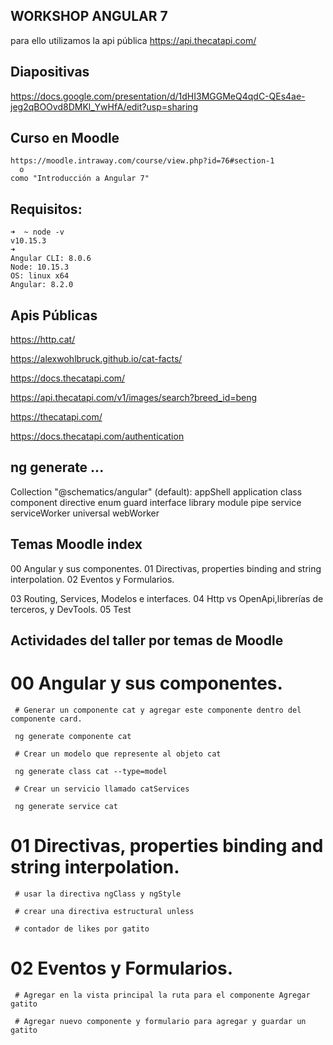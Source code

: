 ## WORKSHOP ANGULAR 7

para ello utilizamos la api pública
https://api.thecatapi.com/

## Diapositivas

https://docs.google.com/presentation/d/1dHI3MGGMeQ4qdC-QEs4ae-jeg2qBOOvd8DMKl_YwHfA/edit?usp=sharing

## Curso en Moodle

    https://moodle.intraway.com/course/view.php?id=76#section-1
      o 
    como "Introducción a Angular 7"

## Requisitos: 

```
➜  ~ node -v
v10.15.3
➜  
Angular CLI: 8.0.6
Node: 10.15.3
OS: linux x64
Angular: 8.2.0
```

## Apis Públicas

https://http.cat/

https://alexwohlbruck.github.io/cat-facts/

https://docs.thecatapi.com/

https://api.thecatapi.com/v1/images/search?breed_id=beng

https://thecatapi.com/

https://docs.thecatapi.com/authentication


## ng generate ... 
  Collection "@schematics/angular" (default):
    appShell
    application
    class
    component
    directive
    enum
    guard
    interface
    library
    module
    pipe
    service
    serviceWorker
    universal
    webWorker



## Temas Moodle index 
 00 Angular y sus componentes.
 01 Directivas, properties binding and string interpolation.
 02 Eventos y Formularios.

 03 Routing, Services, Modelos e interfaces.
 04 Http vs OpenApi,librerías de terceros, y DevTools.
 05 Test

## Actividades del taller por temas de Moodle

 # 00 Angular y sus componentes.
     # Generar un componente cat y agregar este componente dentro del componente card.
 
     ng generate componente cat

     # Crear un modelo que represente al objeto cat

     ng generate class cat --type=model

     # Crear un servicio llamado catServices

     ng generate service cat

 # 01 Directivas, properties binding and string interpolation. 

     # usar la directiva ngClass y ngStyle

     # crear una directiva estructural unless 

     # contador de likes por gatito

 # 02 Eventos y Formularios.

     # Agregar en la vista principal la ruta para el componente Agregar gatito

     # Agregar nuevo componente y formulario para agregar y guardar un gatito



